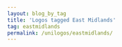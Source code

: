 ```yaml
---
layout: blog_by_tag
title: 'Logos tagged East Midlands'
tag: eastmidlands
permalink: /unilogos/eastmidlands/
---
```

